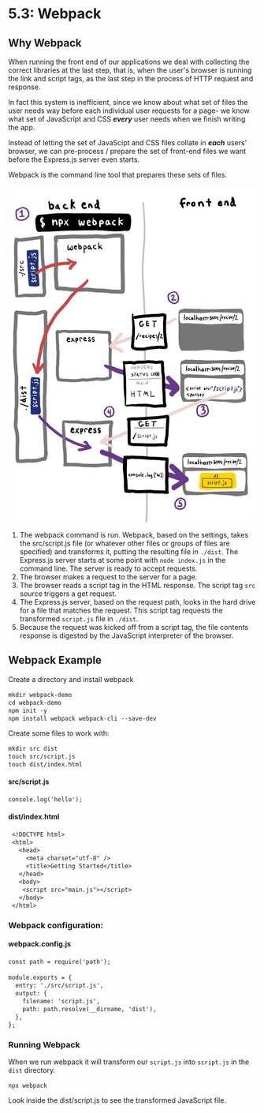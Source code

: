 # 5.3: Webpack

## Why Webpack

When running the front end of our applications we deal with collecting the correct libraries at the last step, that is, when the user's browser is running the link and script tags, as the last step in the process of HTTP request and response.

In fact this system is inefficient, since we know about what set of files the user needs way before each individual user requests for a page- we know what set of JavaScript and CSS _**every**_ user needs when we finish writing the app.

Instead of letting the set of JavaScipt and CSS files collate in _**each**_ users' browser, we can pre-process / prepare the set of front-end files we want before the Express.js server even starts.

Webpack is the command line tool that prepares these sets of files.

![](../.gitbook/assets/webpac.jpg)



1. The webpack command is run. Webpack, based on the settings, takes the src/script.js file \(or whatever other files or groups of files are specified\) and transforms it, putting the resulting file in `./dist`. The Express.js server starts at some point with `node index.js` in the command line. The server is ready to accept requests.
2. The browser makes a request to the server for a page.
3. The browser reads a script tag in the HTML response. The script tag `src` source triggers a get request.
4. The Express.js server, based on the request path, looks in the hard drive for a file that matches the request. This script tag requests the transformed `script.js` file in `./dist`.
5. Because the request was kicked off from a script tag, the file contents response is digested by the JavaScript interpreter of the browser.

## Webpack Example

Create a directory and install webpack

```text
mkdir webpack-demo
cd webpack-demo
npm init -y
npm install webpack webpack-cli --save-dev
```

Create some files to work with:

```text
mkdir src dist
touch src/script.js
touch dist/index.html
```

#### src/script.js

```text
console.log('hello');
```

#### dist/index.html

```text
 <!DOCTYPE html>
 <html>
   <head>
     <meta charset="utf-8" />
     <title>Getting Started</title>
   </head>
   <body>
    <script src="main.js"></script>
   </body>
 </html>
```

### Webpack configuration:

#### webpack.config.js

```text
const path = require('path');

module.exports = {
  entry: './src/script.js',
  output: {
    filename: 'script.js',
    path: path.resolve(__dirname, 'dist'),
  },
};
```

### Running Webpack

When we run webpack it will transform our `script.js` into `script.js` in the `dist` directory.

```text
npx webpack
```

Look inside the dist/script.js to see the transformed JavaScript file.

